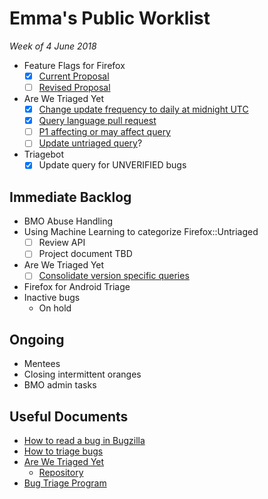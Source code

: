 # Emma's Public Worklist

_Week of 4 June 2018_

* Feature Flags for Firefox
  - [x] [Current Proposal](https://github.com/mozilla/bug-handling/blob/master/policy/feature-flags.md)
  - [ ] [Revised Proposal](https://docs.google.com/document/d/1_IJh6lp64piz9FH1lWjO1PxTC0bARDJbOLj61_otViA/edit)
* Are We Triaged Yet
  - [x] [Change update frequency to daily at midnight UTC](https://github.com/emceeaich/are-we-triaged-yet/issues/35)
  - [x] [Query language pull request](https://github.com/emceeaich/are-we-triaged-yet/pull/36)
  - [ ] [P1 affecting or may affect query](https://github.com/emceeaich/are-we-triaged-yet/issues/38)
  - [ ] [Update untriaged query](https://github.com/emceeaich/are-we-triaged-yet/issues/41)? 
* Triagebot
  - [x] Update query for UNVERIFIED bugs 

## Immediate Backlog

* BMO Abuse Handling
* Using Machine Learning to categorize Firefox::Untriaged 
  - [ ] Review API
  - [ ] Project document TBD
* Are We Triaged Yet
  - [ ] [Consolidate version specific queries](https://github.com/emceeaich/are-we-triaged-yet/issues/43)
* Firefox for Android Triage
* Inactive bugs
  * On hold

## Ongoing

* Mentees
* Closing intermittent oranges
* BMO admin tasks

## Useful Documents

* [How to read a bug in Bugzilla](https://www.youtube.com/watch?v=9_2k4RIrM_o)
* [How to triage bugs](https://github.com/mozilla/bug-handling/blob/master/policy/triage-bugzilla.md)
* [Are We Triaged Yet](https://are-we-triaged-yet.herokuapp.com/) 
  * [Repository](https://github.com/emceeaich/are-we-triaged-yet)
* [Bug Triage Program](https://wiki.mozilla.org/Bug_Triage)
